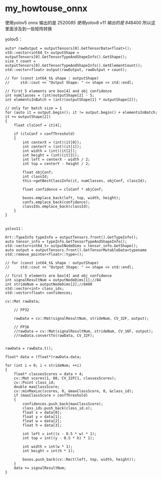 # my_howtouse_onnx

使用yolov5 onnx 输出的是 25200*85
使用yolov8 v11 输出的是 84*8400 
所以这里面涉及到一些矩阵转换

yolov5：

    auto* rawOutput = outputTensors[0].GetTensorData<float>();
    std::vector<int64_t> outputShape = outputTensors[0].GetTensorTypeAndShapeInfo().GetShape();
    size_t count = outputTensors[0].GetTensorTypeAndShapeInfo().GetElementCount();
    std::vector<float> output(rawOutput, rawOutput + count);

    // for (const int64_t& shape : outputShape)
    //     std::cout << "Output Shape: " << shape << std::endl;

    // first 5 elements are box[4] and obj confidence
    int numClasses = (int)outputShape[2] - 5;
    int elementsInBatch = (int)(outputShape[1] * outputShape[2]);

    // only for batch size = 1
    for (auto it = output.begin(); it != output.begin() + elementsInBatch; it += outputShape[2])
    {
        float clsConf = it[4];

        if (clsConf > confThreshold)
        {
            int centerX = (int)(it[0]);
            int centerY = (int)(it[1]);
            int width = (int)(it[2]);
            int height = (int)(it[3]);
            int left = centerX - width / 2;
            int top = centerY - height / 2;

            float objConf;
            int classId;
            this->getBestClassInfo(it, numClasses, objConf, classId);

            float confidence = clsConf * objConf;

            boxes.emplace_back(left, top, width, height);
            confs.emplace_back(confidence);
            classIds.emplace_back(classId);
        }
    }


    yolov11：
    
    Ort::TypeInfo typeInfo = outputTensors.front().GetTypeInfo();
    auto tensor_info = typeInfo.GetTensorTypeAndShapeInfo();
    std::vector<int64_t> outputNodeDims = tensor_info.GetShape();
    auto output = outputTensors.front().GetTensorMutableData<typename std::remove_pointer<float>::type>();

    // for (const int64_t& shape : outputShape)
    //     std::cout << "Output Shape: " << shape << std::endl;

    // first 5 elements are box[4] and obj confidence
    int signalResultNum = outputNodeDims[1];//84
    int strideNum = outputNodeDims[2];//8400
    std::vector<int> class_ids;
    std::vector<float> confidences;

    cv::Mat rawData;

        // FP32

        rawData = cv::Mat(signalResultNum, strideNum, CV_32F, output);

        // FP16
        //rawData = cv::Mat(signalResultNum, strideNum, CV_16F, output);
        //rawData.convertTo(rawData, CV_32F);

 
    rawData = rawData.t();

    float* data = (float*)rawData.data;

    for (int i = 0; i < strideNum; ++i)
    {
        float* classesScores = data + 4;
        cv::Mat scores(1, 80, CV_32FC1, classesScores);
        cv::Point class_id;
        double maxClassScore;
        cv::minMaxLoc(scores, 0, &maxClassScore, 0, &class_id);
        if (maxClassScore > confThreshold)
        {
            confidences.push_back(maxClassScore);
            class_ids.push_back(class_id.x);
            float x = data[0];
            float y = data[1];
            float w = data[2];
            float h = data[3];

            int left = int((x - 0.5 * w) * 1);
            int top = int((y - 0.5 * h) * 1);

            int width = int(w * 1);
            int height = int(h * 1);

            boxes.push_back(cv::Rect(left, top, width, height));
        }
        data += signalResultNum;
    }
